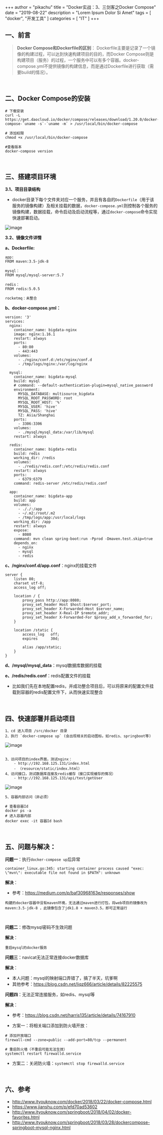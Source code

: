 +++
author = "pikachu"
title = "Docker实战：3、三剑客之Docker Compose"
date = "2019-08-22"
description = "Lorem Ipsum Dolor Si Amet"
tags = [
	"docker",
	"开发工具"
]
categories = [
    "IT"
]
+++


## 一、前言
> **Docker Compose和Dockerfile的区别**：
Dockerfile主要是记录了一个镜像的构建过程，可以达到快速构建项目的目的，而Docker Compose则是构建项目（服务）的过程，一个服务中可以有多个容器。docker-compose.yml不提供镜像的构建信息，而是通过Dockerfile进行获取（需要build的情况）。

&nbsp;

## 二、Docker Compose的安装


```
# 下载安装
curl -L https://get.daocloud.io/docker/compose/releases/download/1.20.0/docker-compose-`uname -s`-`uname -m` > /usr/local/bin/docker-compose

# 添加权限
chmod +x /usr/local/bin/docker-compose

#查看版本
docker-compose version
```

&nbsp;

## 三、搭建项目环境


**3.1、项目目录结构**

- docker目录下每个文件夹对应一个服务，并且有各自的`Dockerfile`（用于该服务的镜像构建）及相关挂载的数据，`docker-compose.yml`则控制各个服务的镜像构建，数据挂载，命令启动及启动流程等，通过`docker-compose`命令实现快速部署启动。

![image](https://user-images.githubusercontent.com/38284818/63484649-f3903000-c4d2-11e9-8118-65588e3ab32a.png)


**3.2、镜像文件详情**

**a、Dockerfile:**
```
app:
FROM maven:3.5-jdk-8

mysql：
FROM mysql/mysql-server:5.7

redis：
FROM redis:5.0.5

rocketmq：未整合

```

**b、docker-compose.yml：**
```
version: '3'
services:
  nginx:
    container_name: bigdata-nginx
    image: nginx:1.16.1
    restart: always
    ports:
      - 80:80
      - 443:443
    volumes:
      - ./nginx/conf.d:/etc/nginx/conf.d
      - /tmp/logs/nginx:/var/log/nginx

  mysql:
    container_name: bigdata-mysql
    build: mysql
    # command: --default-authentication-plugin=mysql_native_password
    environment:
      MYSQL_DATABASE: multisource_bigdata
      MYSQL_ROOT_PASSWORD: root
      MYSQL_ROOT_HOST: '%'
      MYSQL_USER: 'hive'
      MYSQL_PASS: 'hive'
      TZ: Asia/Shanghai
    ports:
      - 3306:3306
    volumes:
      - ./mysql/mysql_data:/var/lib/mysql
    restart: always

  redis:
    container_name: bigdata-redis
    build: redis
    working_dir: /redis
    volumes:
      - ./redis/redis.conf:/etc/redis/redis.conf
    restart: always
    ports:
      - 6379:6379
    command: redis-server /etc/redis/redis.conf

  app:
    container_name: bigdata-app
    build: app
    volumes:
      - ././:/app
      - ~/.m2:/root/.m2
      - /tmp/logs/app:/usr/local/logs
    working_dir: /app
    restart: always
    expose:
      - 8080
    command: mvn clean spring-boot:run -Pprod -Dmaven.test.skip=true
    depends_on:
      - nginx
      - mysql
      - redis
```
**c、/nginx/conf.d/app.conf**：nginx的挂载文件
```
server {
    listen 80;
    charset utf-8;
    access_log off;

    location / {
        proxy_pass http://app:8080;
        proxy_set_header Host $host:$server_port;
        proxy_set_header X-Forwarded-Host $server_name;
        proxy_set_header X-Real-IP $remote_addr;
        proxy_set_header X-Forwarded-For $proxy_add_x_forwarded_for;
    }

    location /static {
        access_log   off;
        expires      30d;

        alias /app/static;
    }
}

```
**d、/mysql/mysql_data**：mysql数据库数据的挂载

**e、/redis/redis.conf**：redis配置文件的挂载

- 比如我们先在本地配置redis，并成功整合项目后，可以将原来的配置文件挂载到容器的redis配置文件下，从而快速实现整合

&nbsp;

## 四、快速部署并启动项目


```
1、cd 进入项目 /src/docker 目录
2、执行 `docker-compose up` (会出现相关的启动图标。如redis、springboot等)
```

![image](https://user-images.githubusercontent.com/38284818/63485632-b4fc7480-c4d6-11e9-8d18-696d767f4f6f.png)

```

3、访问项目的index界面，测试nginx：
    - http://192.168.125.131/index.html
    - （resource/static/index.html）
4、访问接口，测试数据库连接及redis缓存（接口实现缓存的情况）
    - http://192.168.125.131/api/test/getUser

```

![image](https://user-images.githubusercontent.com/38284818/63485717-191f3880-c4d7-11e9-91ec-ab4ad1aa54d2.png)


```
5、容器内部访问（非必须）

# 查看容器Id
docker ps -a
# 进入容器内部
docker exec -it 容器Id bash

```

&nbsp;


## 五、问题与解决：


**问题一**：执行`docker-compose up`后异常
```
container_linux.go:345: starting container process caused "exec: \"mvn\": executable file not found in $PATH": unknown
```
**解决**：

- 参考：https://medium.com/p/baf30968163e/responses/show
```
构建的docker容器中没有maven环境，无法通过maven进行打包，将web项目的镜像改为 maven:3.5-jdk-8 ，此镜像包含了jdk1.8 + maven3.5，即可正常运行
```

&nbsp;

**问题二**：修改mysql密码不生效问题

**解决**：
```
重启mysql的docker服务
```

**问题三**：navicat无法正常连接docker数据库

**解决**：

- 本人问题：mysql的映射端口弄错了，搞了半天，坑爹啊
- 其他参考：https://blog.csdn.net/liqz666/article/details/82225575

**问题四**：无法正常连接服务，如redis、mysql等

**解决**：

- 参考：https://blog.csdn.net/harris135/article/details/74167910

- 方案一：将相关端口添加到防火墙开放：
```
# 添加开放端口
firewall-cmd --zone=public --add-port=80/tcp --permanent  

# 重启防火墙（不重启可能无法生效）
systemctl restart firewalld.service
```
- 方案二：关闭防火墙：`systemctl stop firewalld.service`

&nbsp;
&nbsp;

## 六、参考

- http://www.ityouknow.com/docker/2018/03/22/docker-compose.html
- https://www.jianshu.com/p/efd70ad53602
- http://www.ityouknow.com/springboot/2018/04/02/docker-favorites.html
- http://www.ityouknow.com/springboot/2018/03/28/dockercompose-springboot-mysql-nginx.html
